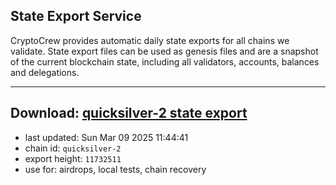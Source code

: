 ## State Export Service
CryptoCrew provides automatic daily state exports for all chains we validate. State export files can be used as genesis files and are a snapshot of the current blockchain state, including all validators, accounts, balances and delegations.

---
**Download: [quicksilver-2 state export](https://dl-eu2.ccvalidators.com/SERVICE/quicksilver/quicksilver-2_export_11732511.json)**
---

- last updated: Sun Mar 09 2025 11:44:41
- chain id: `quicksilver-2`
- export height: `11732511`
- use for: airdrops, local tests, chain recovery
